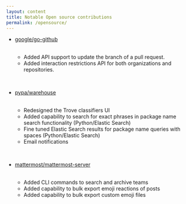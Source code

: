 ```yaml
---
layout: content
title: Notable Open source contributions
permalink: /opensource/
---
```


- [google/go-github](https://github.com/google/go-github/pulls?q=is%3Apr+author%3Awaseem18+is%3Aclosed+review%3Aapproved)
  
  <br>
  
  * Added API support to update the branch of a pull request.
  * Added interaction restrictions API for both organizations and repositories.

<br>

- [pypa/warehouse](https://github.com/pypa/warehouse/pulls?q=is%3Apr+author%3Awaseem18+is%3Aclosed)
  
  <br>
  
  * Redesigned the Trove classifiers UI
  * Added capability to search for exact phrases in package name search functionality (Python/Elastic Search)
  * Fine tuned Elastic Search results for package name queries with spaces (Python/Elastic Search)
  * Email notifications
  
  
<br>

- [mattermost/mattermost-server](https://github.com/mattermost/mattermost-server/pulls?q=is%3Apr+author%3Awaseem18+is%3Aclosed)

  <br>
  
  * Added CLI commands to search and archive teams
  * Added capability to bulk export emoji reactions of posts
  * Added capability to bulk export custom emoji files
  
